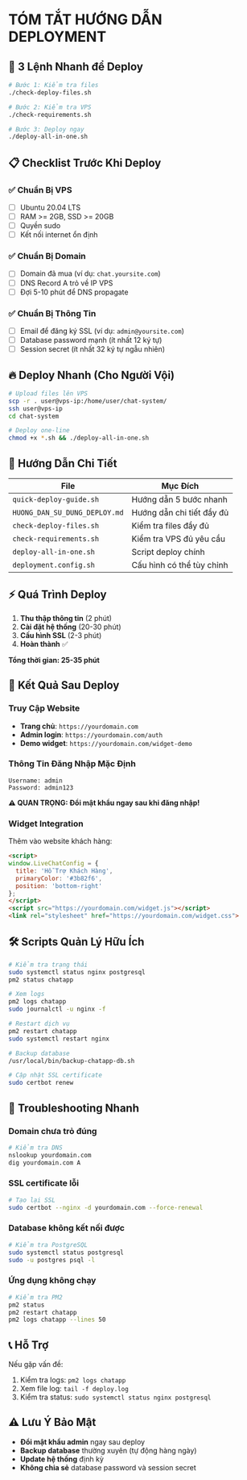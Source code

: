 # TÓM TẮT HƯỚNG DẪN DEPLOYMENT

## 🚀 3 Lệnh Nhanh để Deploy

```bash
# Bước 1: Kiểm tra files
./check-deploy-files.sh

# Bước 2: Kiểm tra VPS
./check-requirements.sh

# Bước 3: Deploy ngay
./deploy-all-in-one.sh
```

## 📋 Checklist Trước Khi Deploy

### ✅ Chuẩn Bị VPS
- [ ] Ubuntu 20.04 LTS
- [ ] RAM >= 2GB, SSD >= 20GB
- [ ] Quyền sudo
- [ ] Kết nối internet ổn định

### ✅ Chuẩn Bị Domain
- [ ] Domain đã mua (ví dụ: `chat.yoursite.com`)
- [ ] DNS Record A trỏ về IP VPS
- [ ] Đợi 5-10 phút để DNS propagate

### ✅ Chuẩn Bị Thông Tin
- [ ] Email để đăng ký SSL (ví dụ: `admin@yoursite.com`)
- [ ] Database password mạnh (ít nhất 12 ký tự)
- [ ] Session secret (ít nhất 32 ký tự ngẫu nhiên)

## 🔥 Deploy Nhanh (Cho Người Vội)

```bash
# Upload files lên VPS
scp -r . user@vps-ip:/home/user/chat-system/
ssh user@vps-ip
cd chat-system

# Deploy one-line
chmod +x *.sh && ./deploy-all-in-one.sh
```

## 📖 Hướng Dẫn Chi Tiết

| File | Mục Đích |
|------|----------|
| `quick-deploy-guide.sh` | Hướng dẫn 5 bước nhanh |
| `HUONG_DAN_SU_DUNG_DEPLOY.md` | Hướng dẫn chi tiết đầy đủ |
| `check-deploy-files.sh` | Kiểm tra files đầy đủ |
| `check-requirements.sh` | Kiểm tra VPS đủ yêu cầu |
| `deploy-all-in-one.sh` | Script deploy chính |
| `deployment.config.sh` | Cấu hình có thể tùy chỉnh |

## ⚡ Quá Trình Deploy

1. **Thu thập thông tin** (2 phút)
2. **Cài đặt hệ thống** (20-30 phút)
3. **Cấu hình SSL** (2-3 phút)
4. **Hoàn thành** ✅

**Tổng thời gian: 25-35 phút**

## 🎯 Kết Quả Sau Deploy

### Truy Cập Website
- **Trang chủ**: `https://yourdomain.com`
- **Admin login**: `https://yourdomain.com/auth`
- **Demo widget**: `https://yourdomain.com/widget-demo`

### Thông Tin Đăng Nhập Mặc Định
```
Username: admin
Password: admin123
```
**⚠️ QUAN TRỌNG: Đổi mật khẩu ngay sau khi đăng nhập!**

### Widget Integration
Thêm vào website khách hàng:
```html
<script>
window.LiveChatConfig = {
  title: 'Hỗ Trợ Khách Hàng',
  primaryColor: '#3b82f6',
  position: 'bottom-right'
};
</script>
<script src="https://yourdomain.com/widget.js"></script>
<link rel="stylesheet" href="https://yourdomain.com/widget.css">
```

## 🛠️ Scripts Quản Lý Hữu Ích

```bash
# Kiểm tra trạng thái
sudo systemctl status nginx postgresql
pm2 status chatapp

# Xem logs
pm2 logs chatapp
sudo journalctl -u nginx -f

# Restart dịch vụ
pm2 restart chatapp
sudo systemctl restart nginx

# Backup database
/usr/local/bin/backup-chatapp-db.sh

# Cập nhật SSL certificate
sudo certbot renew
```

## 🔧 Troubleshooting Nhanh

### Domain chưa trỏ đúng
```bash
# Kiểm tra DNS
nslookup yourdomain.com
dig yourdomain.com A
```

### SSL certificate lỗi
```bash
# Tạo lại SSL
sudo certbot --nginx -d yourdomain.com --force-renewal
```

### Database không kết nối được
```bash
# Kiểm tra PostgreSQL
sudo systemctl status postgresql
sudo -u postgres psql -l
```

### Ứng dụng không chạy
```bash
# Kiểm tra PM2
pm2 status
pm2 restart chatapp
pm2 logs chatapp --lines 50
```

## 📞 Hỗ Trợ

Nếu gặp vấn đề:
1. Kiểm tra logs: `pm2 logs chatapp`
2. Xem file log: `tail -f deploy.log`
3. Kiểm tra status: `sudo systemctl status nginx postgresql`

## ⚠️ Lưu Ý Bảo Mật

- **Đổi mật khẩu admin** ngay sau deploy
- **Backup database** thường xuyên (tự động hàng ngày)
- **Update hệ thống** định kỳ
- **Không chia sẻ** database password và session secret